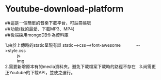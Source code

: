 # Youtube-download-platform  
##這是一個簡單的音樂下載平台，可註冊帳號  
##功能(我的最愛、下載MP3、MP4)  
##後端採用mongoDB作為資料庫

1.由於上傳時的static呈現有誤
static-->css-->font-awesome  
            -->style.css  
            js  
            img  
2.需要新增原本有的media資料夾，避免下載檔案下載時的路徑不存在  
3.尚需更正Youtube的下載API，並使之運行。

